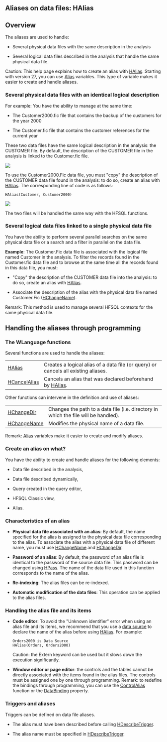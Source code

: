 
## Aliases on data files: HAlias
			



<a name="NOTE1"></a>
<a name="NOTE1_1"></a>


## Overview
<a name="overview_ELTTEXTE000225"></a>
The aliases are used to handle:

- Several physical data files with the same description in the analysis

- Several logical data files described in the analysis that handle the same physical data file.




Caution: This help page explains how to create an alias with [HAlias](../WDLang4/3044176.md). Starting with version 27, you can use [Alias](../WDLang4/1000021446.md) variables. This type of variable makes it easier to create and handle aliases. 






### Several physical data files with an identical logical description
<a name="several_physical_data_files_with_identical_logical_description_ELTPARAGRAPHE000037"></a>

For example: You have the ability to manage at the same time:

- The Customer2000.fic file that contains the backup of the customers for the year 2000

- The Customer.fic file that contains the customer references for the current year




These two data files have the same logical description in the analysis: the CUSTOMER file. By default, the description of the CUSTOMER file in the analysis is linked to the Customer.fic file.

![](https://doc.pcsoft.fr/en-US/images/image.awp?langid=3&name=Alias1.gif)


To use the Customer2000.Fic data file, you must "copy" the description of the CUSTOMER data file found in the analysis: to do so, create an alias with [HAlias](../WDLang4/3044176.md). The corresponding line of code is as follows: 

```wl
HAlias(Customer, Customer2000)
```
![](https://doc.pcsoft.fr/en-US/images/image.awp?langid=3&name=Alias2.gif)


The two files will be handled the same way with the HFSQL functions.


### Several logical data files linked to a single physical data file
<a name="several_logical_data_files_linked_single_physical_data_file_ELTPARAGRAPHE000059"></a>

You have the ability to perform several parallel searches on the same physical data file or a search and a filter in parallel on the data file.

**Example**: The Customer.Fic data file is associated with the logical file named Customer in the analysis. To filter the records found in the Customer.fic data file and to browse at the same time all the records found in this data file, you must:

- "Copy" the description of the CUSTOMER data file into the analysis: to do so, create an alias with [HAlias](../WDLang4/3044176.md).

- Associate the description of the alias with the physical data file named Customer.Fic ([HChangeName](../WDLang4/3044141.md)).




Remark: This method is used to manage several HFSQL contexts for the same physical data file.

<a name="NOTE2"></a>
<a name="NOTE2_1"></a>


## Handling the aliases through programming
<a name="handling_the_aliases_through_programming_ELTTEXTE000267"></a>


### The WLanguage functions
<a name="the_wlanguage_functions_ELTPARAGRAPHE000081"></a>Several functions are used to handle the aliases:



|   |   |
| --- | --- |
| [HAlias](../WDLang4/3044176.md) | Creates a logical alias of a data file (or query) or cancels all existing aliases. |
| [HCancelAlias](../WDLang4/3044149.md) | Cancels an alias that was declared beforehand by [HAlias](../WDLang4/3044176.md). |





Other functions can intervene in the definition and use of aliases:



|   |   |
| --- | --- |
| [HChangeDir](../WDLang4/3044168.md) | Changes the path to a data file (i.e. directory in which the file will be handled). |
| [HChangeName](../WDLang4/3044141.md) | Modifies the physical name of a data file. |





Remark: [Alias](../WDLang4/1000021446.md) variables make it easier to create and modify aliases.
<a name="NOTE2_2"></a>


### Create an alias on what?
<a name="create_alias_what_ELTPARAGRAPHE000099"></a>

You have the ability to create and handle aliases for the following elements:

- Data file described in the analysis, 

- Data file described dynamically, 

- Query created in the query editor, 

- HFSQL Classic view, 

- Alias.



<a name="NOTE2_3"></a>


### Characteristics of an alias
<a name="characteristics_alias_ELTPARAGRAPHE000112"></a>

- **Physical data file associated with an alias**: 
	By default, the name specified for the alias is assigned to the physical data file corresponding to the alias. To associate the alias with a physical data file of different name, you must use [HChangeName](../WDLang4/3044141.md) and [HChangeDir](../WDLang4/3044168.md).

- **Password of an alias**: 
	By default, the password of an alias file is identical to the password of the source data file. This password can be changed using [HPass](../WDLang4/3044108.md). The name of the data file used in this function corresponds to the name of the alias.

- **Re-indexing**: 
	The alias files can be re-indexed.

- **Automatic modification of the data files**: 
	This operation can be applied to the alias files.



<a name="NOTE2_4"></a>


### Handling the alias file and its items
<a name="handling_the_alias_file_and_its_items_ELTPARAGRAPHE000139"></a>

- **Code editor**: To avoid the "Unknown identifier" error when using an alias file and its items, we recommend that you use a [data source](../WDLang4/1514053.md) to declare the name of the alias before using [HAlias](../WDLang4/3044176.md).
	For example:
	
	```wl
	Orders2000 is Data Source
	HAlias(Orders, Orders2000)
	```

	Caution: the Extern keyword can be used but it slows down the execution significantly.

- **Window editor or page editor**: the controls and the tables cannot be directly associated with the items found in the alias files. The controls must be assigned one by one through programming. 
	Remark: to redefine the bindings through programming, you can use the [ControlAlias](../WDLang1/3025016.md) function or the [DataBinding](../Proprietes/2510060.md) property.



<a name="NOTE2_5"></a>


### Triggers and aliases
<a name="triggers_and_aliases_ELTPARAGRAPHE000167"></a>

Triggers can be defined on data file aliases. 

- The alias must have been described before calling [HDescribeTrigger](../WDLang4/3044074.md).

- The alias name must be specified in [HDescribeTrigger](../WDLang4/3044074.md). 





